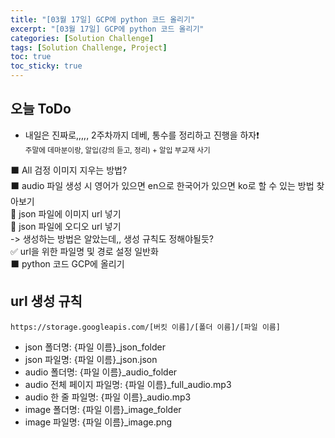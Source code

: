 ```yaml
---
title: "[03월 17일] GCP에 python 코드 올리기"
excerpt: "[03월 17일] GCP에 python 코드 올리기"
categories: [Solution Challenge]
tags: [Solution Challenge, Project]
toc: true
toc_sticky: true
---
```


## 오늘 ToDo

- 내일은 진짜로,,,,, 2주차까지 데베, 통수를 정리하고 진행을 하자❗<br>
  <small>주말에 데마분이랑, 알입(강의 듣고, 정리) + 알입 부교재 사기</small> <br>

⬛ All 검정 이미지 지우는 방법? <br>
⬛ audio 파일 생성 시 영어가 있으면 en으로 한국어가 있으면 ko로 할 수 있는 방법 찾아보기 <br>
🔺 json 파일에 이미지 url 넣기 <br>
🔺 json 파일에 오디오 url 넣기 <br>
-> 생성하는 방법은 알았는데,, 생성 규칙도 정해야될듯? <br>
✅ url을 위한 파일명 및 경로 설정 일반화 <br>
⬛ python 코드 GCP에 올리기 <br>

## url 생성 규칙

`https://storage.googleapis.com/[버킷 이름]/[폴더 이름]/[파일 이름]` <br>

- json 폴더명: {파일 이름}\_json_folder
- json 파일명: {파일 이름}\_json.json
- audio 폴더명: {파일 이름}\_audio_folder
- audio 전체 페이지 파일명: {파일 이름}\_full_audio.mp3
- audio 한 줄 파일명: {파일 이름}\_audio.mp3
- image 폴더명: {파일 이름}\_image_folder
- image 파일명: {파일 이름}\_image.png

